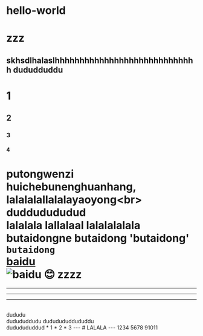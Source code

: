 # hello-world
zzz
==
skhsdlhalaslhhhhhhhhhhhhhhhhhhhhhhhhhhhhh
dududduddu
---
# 1
## 2
### 3
#### 4
putongwenzi huichebunenghuanhang,<br> lalalalallalalayaoyong\<br>
duddudududud<br>
  lalalala  lallalaal      lalalalalala<br>
  butaidongne
    butaidong 'butaidong' `butaidong`<br> [baidu](www.baidu.com)<br> ![baidu](https://ss0.bdstatic.com/5aV1bjqh_Q23odCf/static/superman/img/logo/bd_logo1_31bdc765.png "baidulogo") :blush: 
    zzzz
===================
---
***
___ 
<br>
dududu<br>dudududdudu
    dududududdududdu<br>dududududdud
* 1
  * 2
    * 3
---
# LALALA
---
    1234
    5678
    91011
